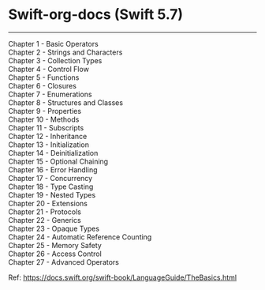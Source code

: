 # Swift-org-docs (Swift 5.7)

---

Chapter 1 - Basic Operators  
Chapter 2 - Strings and Characters  
Chapter 3 - Collection Types  
Chapter 4 - Control Flow  
Chapter 5 - Functions  
Chapter 6 - Closures  
Chapter 7 - Enumerations  
Chapter 8 - Structures and Classes  
Chapter 9 - Properties  
Chapter 10 - Methods  
Chapter 11 - Subscripts  
Chapter 12 - Inheritance  
Chapter 13 - Initialization  
Chapter 14 - Deinitialization  
Chapter 15 - Optional Chaining  
Chapter 16 - Error Handling  
Chapter 17 - Concurrency  
Chapter 18 - Type Casting  
Chapter 19 - Nested Types  
Chapter 20 - Extensions  
Chapter 21 - Protocols  
Chapter 22 - Generics  
Chapter 23 - Opaque Types  
Chapter 24 - Automatic Reference Counting  
Chapter 25 - Memory Safety  
Chapter 26 - Access Control  
Chapter 27 - Advanced Operators


Ref: https://docs.swift.org/swift-book/LanguageGuide/TheBasics.html
